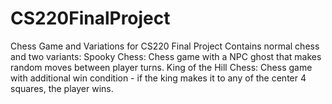 # CS220FinalProject
Chess Game and Variations for CS220 Final Project
Contains normal chess and two variants:
Spooky Chess: Chess game with a NPC ghost that makes random moves between player turns.
King of the Hill Chess: Chess game with additional win condition - if the king makes it to any of the center 4 squares, the player wins.
